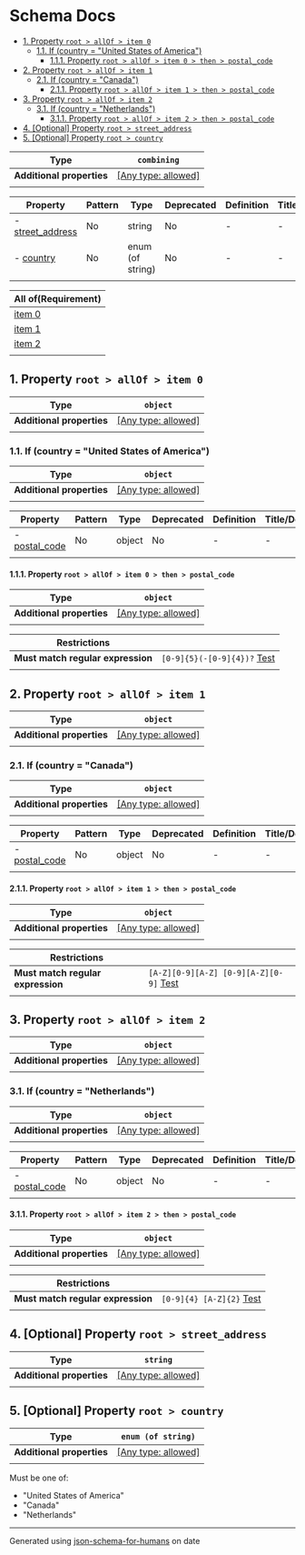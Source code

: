# Schema Docs

- [1. Property `root > allOf > item 0`](#allOf_i0)
  - [1.1. If (country = "United States of America")](#autogenerated_heading_2)
    - [1.1.1. Property `root > allOf > item 0 > then > postal_code`](#allOf_i0_then_postal_code)
- [2. Property `root > allOf > item 1`](#allOf_i1)
  - [2.1. If (country = "Canada")](#autogenerated_heading_3)
    - [2.1.1. Property `root > allOf > item 1 > then > postal_code`](#allOf_i1_then_postal_code)
- [3. Property `root > allOf > item 2`](#allOf_i2)
  - [3.1. If (country = "Netherlands")](#autogenerated_heading_4)
    - [3.1.1. Property `root > allOf > item 2 > then > postal_code`](#allOf_i2_then_postal_code)
- [4. [Optional] Property `root > street_address`](#street_address)
- [5. [Optional] Property `root > country`](#country)

| Type                      | `combining`                                                               |
| ------------------------- | ------------------------------------------------------------------------- |
| **Additional properties** | [[Any type: allowed]](# "Additional Properties of any type are allowed.") |
|                           |                                                                           |

| Property                             | Pattern | Type             | Deprecated | Definition | Title/Description |
| ------------------------------------ | ------- | ---------------- | ---------- | ---------- | ----------------- |
| - [street_address](#street_address ) | No      | string           | No         | -          | -                 |
| - [country](#country )               | No      | enum (of string) | No         | -          | -                 |
|                                      |         |                  |            |            |                   |

| All of(Requirement) |
| ------------------- |
| [item 0](#allOf_i0) |
| [item 1](#allOf_i1) |
| [item 2](#allOf_i2) |
|                     |

## <a name="allOf_i0"></a>1. Property `root > allOf > item 0`

| Type                      | `object`                                                                  |
| ------------------------- | ------------------------------------------------------------------------- |
| **Additional properties** | [[Any type: allowed]](# "Additional Properties of any type are allowed.") |
|                           |                                                                           |

### <a name="autogenerated_heading_2"></a>1.1. If (country = "United States of America")

| Type                      | `object`                                                                  |
| ------------------------- | ------------------------------------------------------------------------- |
| **Additional properties** | [[Any type: allowed]](# "Additional Properties of any type are allowed.") |
|                           |                                                                           |

| Property                                     | Pattern | Type   | Deprecated | Definition | Title/Description |
| -------------------------------------------- | ------- | ------ | ---------- | ---------- | ----------------- |
| - [postal_code](#allOf_i0_then_postal_code ) | No      | object | No         | -          | -                 |
|                                              |         |        |            |            |                   |

#### <a name="allOf_i0_then_postal_code"></a>1.1.1. Property `root > allOf > item 0 > then > postal_code`

| Type                      | `object`                                                                  |
| ------------------------- | ------------------------------------------------------------------------- |
| **Additional properties** | [[Any type: allowed]](# "Additional Properties of any type are allowed.") |
|                           |                                                                           |

| Restrictions                      |                                                                                                           |
| --------------------------------- | --------------------------------------------------------------------------------------------------------- |
| **Must match regular expression** | ```[0-9]{5}(-[0-9]{4})?``` [Test](https://regex101.com/?regex=%5B0-9%5D%7B5%7D%28-%5B0-9%5D%7B4%7D%29%3F) |
|                                   |                                                                                                           |

## <a name="allOf_i1"></a>2. Property `root > allOf > item 1`

| Type                      | `object`                                                                  |
| ------------------------- | ------------------------------------------------------------------------- |
| **Additional properties** | [[Any type: allowed]](# "Additional Properties of any type are allowed.") |
|                           |                                                                           |

### <a name="autogenerated_heading_3"></a>2.1. If (country = "Canada")

| Type                      | `object`                                                                  |
| ------------------------- | ------------------------------------------------------------------------- |
| **Additional properties** | [[Any type: allowed]](# "Additional Properties of any type are allowed.") |
|                           |                                                                           |

| Property                                     | Pattern | Type   | Deprecated | Definition | Title/Description |
| -------------------------------------------- | ------- | ------ | ---------- | ---------- | ----------------- |
| - [postal_code](#allOf_i1_then_postal_code ) | No      | object | No         | -          | -                 |
|                                              |         |        |            |            |                   |

#### <a name="allOf_i1_then_postal_code"></a>2.1.1. Property `root > allOf > item 1 > then > postal_code`

| Type                      | `object`                                                                  |
| ------------------------- | ------------------------------------------------------------------------- |
| **Additional properties** | [[Any type: allowed]](# "Additional Properties of any type are allowed.") |
|                           |                                                                           |

| Restrictions                      |                                                                                                                                   |
| --------------------------------- | --------------------------------------------------------------------------------------------------------------------------------- |
| **Must match regular expression** | ```[A-Z][0-9][A-Z] [0-9][A-Z][0-9]``` [Test](https://regex101.com/?regex=%5BA-Z%5D%5B0-9%5D%5BA-Z%5D+%5B0-9%5D%5BA-Z%5D%5B0-9%5D) |
|                                   |                                                                                                                                   |

## <a name="allOf_i2"></a>3. Property `root > allOf > item 2`

| Type                      | `object`                                                                  |
| ------------------------- | ------------------------------------------------------------------------- |
| **Additional properties** | [[Any type: allowed]](# "Additional Properties of any type are allowed.") |
|                           |                                                                           |

### <a name="autogenerated_heading_4"></a>3.1. If (country = "Netherlands")

| Type                      | `object`                                                                  |
| ------------------------- | ------------------------------------------------------------------------- |
| **Additional properties** | [[Any type: allowed]](# "Additional Properties of any type are allowed.") |
|                           |                                                                           |

| Property                                     | Pattern | Type   | Deprecated | Definition | Title/Description |
| -------------------------------------------- | ------- | ------ | ---------- | ---------- | ----------------- |
| - [postal_code](#allOf_i2_then_postal_code ) | No      | object | No         | -          | -                 |
|                                              |         |        |            |            |                   |

#### <a name="allOf_i2_then_postal_code"></a>3.1.1. Property `root > allOf > item 2 > then > postal_code`

| Type                      | `object`                                                                  |
| ------------------------- | ------------------------------------------------------------------------- |
| **Additional properties** | [[Any type: allowed]](# "Additional Properties of any type are allowed.") |
|                           |                                                                           |

| Restrictions                      |                                                                                               |
| --------------------------------- | --------------------------------------------------------------------------------------------- |
| **Must match regular expression** | ```[0-9]{4} [A-Z]{2}``` [Test](https://regex101.com/?regex=%5B0-9%5D%7B4%7D+%5BA-Z%5D%7B2%7D) |
|                                   |                                                                                               |

## <a name="street_address"></a>4. [Optional] Property `root > street_address`

| Type                      | `string`                                                                  |
| ------------------------- | ------------------------------------------------------------------------- |
| **Additional properties** | [[Any type: allowed]](# "Additional Properties of any type are allowed.") |
|                           |                                                                           |

## <a name="country"></a>5. [Optional] Property `root > country`

| Type                      | `enum (of string)`                                                        |
| ------------------------- | ------------------------------------------------------------------------- |
| **Additional properties** | [[Any type: allowed]](# "Additional Properties of any type are allowed.") |
|                           |                                                                           |

Must be one of:
* "United States of America"
* "Canada"
* "Netherlands"

----------------------------------------------------------------------------------------------------------------------------
Generated using [json-schema-for-humans](https://github.com/coveooss/json-schema-for-humans) on date